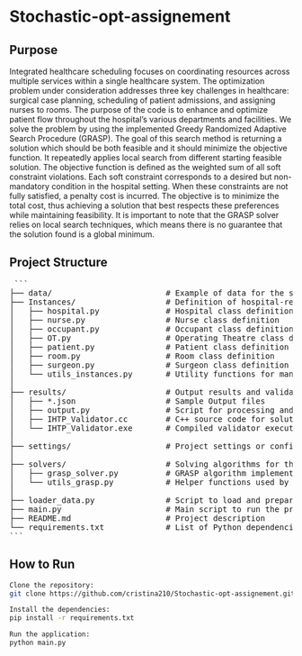 # Stochastic-opt-assignement

## Purpose
Integrated healthcare scheduling focuses on coordinating resources across multiple services within a single healthcare system.
The optimization problem under consideration addresses three key challenges in healthcare: surgical case planning, scheduling of patient admissions, and assigning nurses to rooms.
The purpose of the code is to enhance and optimize patient flow throughout the hospital’s various departments and facilities. 
We solve the problem by using the implemented  Greedy Randomized Adaptive Search Procedure (GRASP). The goal of this search method is returning a solution which should be both feasible and it should minimize the objective function. It repeatedly applies local search from different starting feasible solution.
The objective function is defined as the weighted sum of all soft constraint violations. Each soft constraint corresponds to a desired but non-mandatory condition in the hospital setting. When these constraints are not fully satisfied, a penalty cost is incurred. The objective is to minimize the total cost, thus achieving a solution that best respects these preferences while maintaining feasibility.
It is important to note that the GRASP solver relies on local search techniques, which means there is no guarantee that the solution found is a global minimum.

## Project Structure
<pre> ```
├── data/                        # Example of data for the scheduling problem
├── Instances/                   # Definition of hospital-related entities
│   ├── hospital.py              # Hospital class definition
│   ├── nurse.py                 # Nurse class definition
│   ├── occupant.py              # Occupant class definition
│   ├── OT.py                    # Operating Theatre class definition
│   ├── patient.py               # Patient class definition
│   ├── room.py                  # Room class definition
│   ├── surgeon.py               # Surgeon class definition
│   └── utils_instances.py       # Utility functions for managing instances'id and attribute
│
├── results/                     # Output results and validator
│   ├── *.json                   # Sample Output files
│   ├── output.py                # Script for processing and displaying outputs
│   ├── IHTP_Validator.cc        # C++ source code for solution validator
│   └── IHTP_Validator.exe       # Compiled validator executable
│
├── settings/                    # Project settings or configuration files (if used)
│
├── solvers/                     # Solving algorithms for the scheduling problem
│   ├── grasp_solver.py          # GRASP algorithm implementation
│   └── utils_grasp.py           # Helper functions used by the solver GRASP
│
├── loader_data.py               # Script to load and prepare data
├── main.py                      # Main script to run the project
├── README.md                    # Project description
└── requirements.txt             # List of Python dependencies
``` </pre>

## How to Run

```bash
Clone the repository:
git clone https://github.com/cristina210/Stochastic-opt-assignement.git

Install the dependencies:
pip install -r requirements.txt

Run the application:
python main.py
